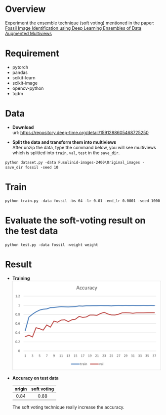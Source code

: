 # Overview
Experiment the ensemble technique (soft voting) mentioned in the paper:  
[Fossil Image Identification using Deep Learning
Ensembles of Data Augmented Multiviews](https://arxiv.org/abs/2302.08062)

# Requirement
- pytorch
- pandas
- scikit-learn
- scikit-image
- opencv-python
- tqdm

# Data
- __Download__   
url: https://repository.deep-time.org/detail/1591288605468725250

- __Split the data and transform them into multiviews__  
After unzip the data, type the command below, you will see multiviews which is splitted into `train`, `val`, `test` in the `save_dir`.
```
python dataset.py -data Fusulinid-images-2400\Original_images -save_dir fossil -seed 10
```

# Train
```
python train.py -data fossil -bs 64 -lr 0.01 -end_lr 0.0001 -seed 1000
```

# Evaluate the soft-voting result on the test data
```
python test.py -data fossil -weight weight
```

# Result
- __Training__  
![](assets/acc.png)

- __Accuracy on test data__  

  | origin  | soft voting |
  | :-----: | :-----:     |
  | 0.84 | 0.88 |  
  
  The soft voting technique really increase the accuracy.
